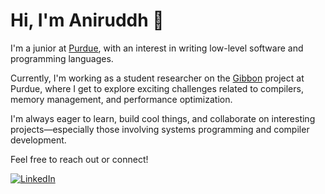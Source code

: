 # Hi, I'm Aniruddh 👋

I'm a junior at [Purdue](https://www.cs.purdue.edu/), with an interest in writing low-level software and programming languages.

Currently, I'm working as a student researcher on the [Gibbon](https://github.com/iu-parfunc/gibbon) project at Purdue, where I get to explore exciting challenges related to compilers, memory management, and performance optimization.

I'm always eager to learn, build cool things, and collaborate on interesting projects—especially those involving systems programming and compiler development.

Feel free to reach out or connect!

[![LinkedIn](https://img.shields.io/badge/LinkedIn-Connect-blue?logo=linkedin&logoColor=white)](https://www.linkedin.com/in/aniruddh-srivastava/)
